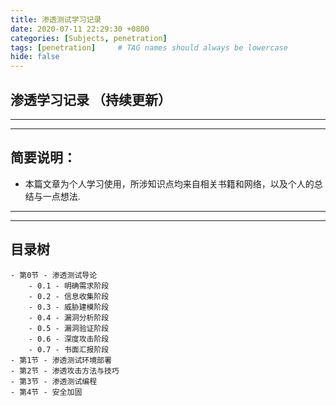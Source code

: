 ```yaml
---
title: 渗透测试学习记录
date: 2020-07-11 22:29:30 +0800
categories: [Subjects, penetration]
tags: [penetration]     # TAG names should always be lowercase 
hide: false
---
```




## **渗透学习记录 （持续更新）**


---
---


## 简要说明：
- 本篇文章为个人学习使用，所涉知识点均来自相关书籍和网络，以及个人的总结与一点想法.


--- 
---   


##  目录树
    - 第0节 - 渗透测试导论
        - 0.1 - 明确需求阶段
        - 0.2 - 信息收集阶段
        - 0.3 - 威胁建模阶段
        - 0.4 - 漏洞分析阶段
        - 0.5 - 漏洞验证阶段
        - 0.6 - 深度攻击阶段
        - 0.7 - 书面汇报阶段
    - 第1节 - 渗透测试环境部署
    - 第2节 - 渗透攻击方法与技巧
    - 第3节 - 渗透测试编程
    - 第4节 - 安全加固